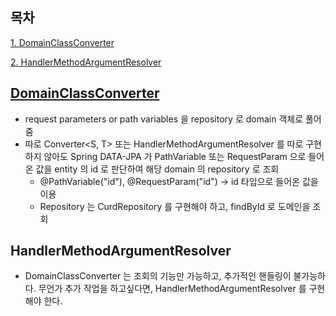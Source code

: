 ## 목차

[1. DomainClassConverter](#DomainClassConverter)

[2. HandlerMethodArgumentResolver](#HandlerMethodArgumentResolver)

## [DomainClassConverter](https://docs.spring.io/spring-data/jpa/docs/2.2.7.RELEASE/reference/html/#core.web.basic)
* request parameters or path variables 을 repository 로 domain 객체로 풀어줌
* 따로 Converter<S, T> 또는 HandlerMethodArgumentResolver 를 따로 구현하지 않아도 Spring DATA-JPA 가 PathVariable 또는 RequestParam 으로 들어온 값을 entity 의 id 로 판단하여 해당 domain 의 repository 로 조회
  * @PathVariable("id"), @RequestParam("id") → id 타입으로 들어온 값을 이용
  * Repository 는 CurdRepository 를 구현해야 하고, findById 로 도메인을 조회

## HandlerMethodArgumentResolver
* DomainClassConverter 는 조회의 기능만 가능하고, 추가적인 핸들링이 불가능하다. 무언가 추가 작업을 하고싶다면, HandlerMethodArgumentResolver 를 구현해야 한다.
